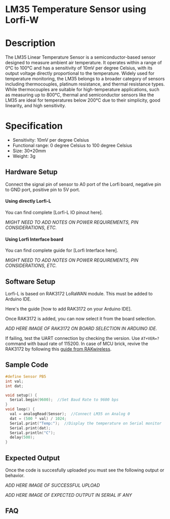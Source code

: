 # LM35 Temperature Sensor using Lorfi-W

# Description

The LM35 Linear Temperature Sensor is a semiconductor-based sensor designed to measure ambient air temperature. It operates within a range of 0°C to 100°C and has a sensitivity of 10mV per degree Celsius, with its output voltage directly proportional to the temperature. Widely used for temperature monitoring, the LM35 belongs to a broader category of sensors including thermocouples, platinum resistance, and thermal resistance types. While thermocouples are suitable for high-temperature applications, such as measuring up to 800°C, thermal and semiconductor sensors like the LM35 are ideal for temperatures below 200°C due to their simplicity, good linearity, and high sensitivity.

# Specification

- Sensitivity: 10mV per degree Celsius
- Functional range: 0 degree Celsius to 100 degree Celsius
- Size: 30*20mm
- Weight: 3g

## Hardware Setup

Connect the signal pin of sensor to A0 port of the Lorfi board, negative pin to GND port, positive pin to 5V port.

#### Using directly Lorfi-L

You can find complete [Lorfi-L IO pinout here].

*MIGHT NEED TO ADD NOTES ON POWER REQUIREMENTS, PIN CONSIDERATIONS, ETC.*

#### Using Lorfi Interface board

You can find complete guide for [Lorfi Interface here].

*MIGHT NEED TO ADD NOTES ON POWER REQUIREMENTS, PIN CONSIDERATIONS, ETC.*

## Software Setup

Lorfi-L is based on RAK3172 LoRaWAN module. This must be added to Arduino IDE.

Here's the guide [how to add RAK3172 on your Arduino IDE].

Once RAK3172 is added, you can now select it from the board selection.

*ADD HERE IMAGE OF RAK3172 ON BOARD SELECTION IN ARDUINO IDE.*

If failing, test the UART connection by checking the version. Use `AT+VER=?` command with baud rate of 115200. In case of MCU brick, revive the RAK3172 by following this [guide from RAKwireless](https://learn.rakwireless.com/hc/en-us/articles/26687606549911-How-To-Guide-STM32CubeProgrammer-for-RAK-Modules).

## **Sample Code**
```c
#define Sensor PB5
int val;
int dat;

void setup() {
  Serial.begin(9600);  //Set Baud Rate to 9600 bps
}
void loop() {
  val = analogRead(Sensor);  //Connect LM35 on Analog 0
  dat = (500 * val) / 1024;
  Serial.print("Temp:");  //Display the temperature on Serial monitor
  Serial.print(dat);
  Serial.println("C");
  delay(500);
}
```

## Expected Output

Once the code is succesfully uploaded you must see the following output or behavior.

*ADD HERE IMAGE OF SUCCESSFUL UPLOAD*

*ADD HERE IMAGE OF EXPECTED OUTPUT IN SERIAL IF ANY*

## FAQ
